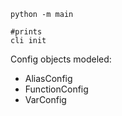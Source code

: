 ```
python -m main

#prints
cli init
```

Config objects modeled:
- AliasConfig
- FunctionConfig
- VarConfig

